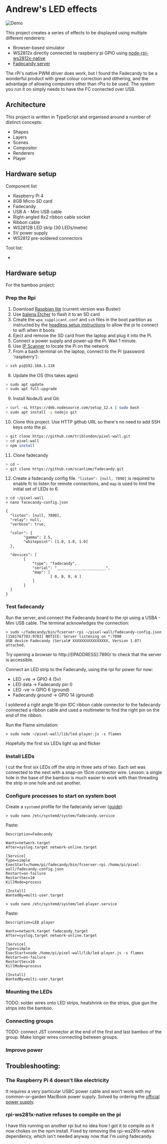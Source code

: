 # Andrew's LED effects

![Demo](example.jpeg)

This project creates a series of effects to be displayed using multiple different renderers:

* Browser-based simulator
* WS2812x directly connected to raspberry pi GPIO using [node-rpi-ws2812x-native](https://github.com/beyondscreen/node-rpi-ws281x-native)
* [Fadecandy server](https://www.adafruit.com/product/1689)

The rPi's native PWM driver does work, but I found the Fadecandy to be a wonderful product with great colour correction and dithering, and the advantage of allowing computers other than rPis to be used.  The system you run it on simply needs to have the FC connected over USB.

## Architecture

This project is written in TypeScript and organised around a number of distinct concepts:

* Shapes
* Layers
* Scenes
* Compositor
* Renderers
* Player

## Hardware setup

Component list

* Raspberry Pi 4
* 8GB Micro SD card
* Fadecandy
* USB A - Mini USB cable
* Right-angled 8x2 ribbon cable socket
* Ribbon cable
* WS2812B LED strip (30 LEDs/metre)
* 5V power supply
* WS2812 pre-soldered connectors

Tool list:

*

## Hardware setup

For the bamboo project:

### Prep the Rpi

1. Download [Raspbian lite](https://www.raspberrypi.org/downloads/raspbian/) (current version was Buster)
2. Use [balena Etcher](https://www.balena.io/etcher/) to flash it to an SD card
3. Create the `wpa_supplicant.conf` and `ssh` files in the boot partition as instructed by the [headless setup instructions](https://www.raspberrypi.org/documentation/configuration/wireless/headless.md) to allow the pi to connect to wifi when it boots
4. Eject and remove the SD card from the laptop and plug it into the Pi.
5. Connect a power supply and power-up the Pi.  Wait 1 minute.
6. Use [IP Scanner](https://apps.apple.com/us/app/ip-scanner-home/id422293948) to locate the Pi on the network
7. From a bash terminal on the laptop, connect to the Pi (password 'raspberry'):

```bash
> ssh pi@192.168.1.118
```

8. Update the OS (this takes ages)

```bash
> sudo apt update
> sudo apt full-upgrade
```

9. Install NodeJS and Git:

```bash
> curl -sL https://deb.nodesource.com/setup_12.x | sudo bash -
> sudo apt install -y nodejs git
```

10. Clone this project.  Use HTTP github URL so there's no need to add SSH keys onto the pi.

```bash
> git clone https://github.com/triblondon/pixel-wall.git
> cd pixel-wall
> npm install
```

11. Clone fadecandy

```bash
> cd ~
> git clone https://github.com/scanlime/fadecandy.git
```

12. Create a fadecandy config file.  `"listen": [null, 7890]` is required to enable fc to listen for remote connections, and `map` is used to limit the initial set of LEDs to 6.

```
> cd ~/pixel-wall
> nano facecandy-config.json
```
```
{
  "listen": [null, 7890],
  "relay": null,
  "verbose": true,

  "color": {
		"gamma": 2.5,
		"whitepoint": [1.0, 1.0, 1.0]
  },

  "devices": [
		{
			"type": "fadecandy",
			"serial": "______________________",
			"map": [
					[ 0, 0, 0, 6 ]
			]
		}
  ]
}
```

### Test fadecandy

Run the server, and connect the Fadecandy board to the rpi using a USBA - Mini USB cable.  The terminal acknowledges the connection:

```
> sudo ~/fadecandy/bin/fcserver-rpi ~/pixel-wall/fadecandy-config.json
[1581767783:9703] NOTICE: Server listening on *:7890
USB device Fadecandy (Serial# XXXXXXXXXXXXXXXX, Version 1.07) attached.
```

Try opening a browser to http://[IPADDRESS]:7890/ to check that the server is accessible.

Connect an LED strip to the Fadecandy, using the rpi for power for now:

* LED +ve -> GPIO 4 (5v)
* LED data -> Fadecandy pin 0
* LED -ve -> GPIO 6 (ground)
* Fadecandy ground -> GPIO 14 (ground)

I soldered a right angle 16-pin IDC ribbon cable connector to the fadecandy connected a ribbon cable and used a multimeter to find the right pin on the end of the ribbon.

Run the Flame simulation:

```
> sudo node ~/pixel-wall/lib/led-player.js -s flames
```

Hopefully the first six LEDs light up and flicker

### Install LEDs

I cut the first six LEDs off the strip in three sets of two.  Each set was connected to the next with a snap-on 15cm connector wire.  Lesson: a single hole in the base of the bamboo is much easier to work with than threading the strip in one hole and out another.

### Configure processes to start on system boot

Create a `systemd` profile for the fadecandy server ([guide](https://timleland.com/how-to-run-a-linux-program-on-startup/)):

```
> sudo nano /etc/systemd/system/fadecandy.service
```

Paste:

```
Description=Fadecandy

Wants=network.target
After=syslog.target network-online.target

[Service]
Type=simple
ExecStart=/home/pi/fadecandy/bin/fcserver-rpi /home/pi/pixel-wall/fadecandy-config.json
Restart=on-failure
RestartSec=10
KillMode=process

[Install]
WantedBy=multi-user.target
```

```
> sudo nano /etc/systemd/system/led-player.service
```

Paste:

```
Description=LED player

Wants=network.target fadecandy.target
After=syslog.target network-online.target

[Service]
Type=simple
ExecStart=node /home/pi/pixel-wall/lib/led-player.js -s flames
Restart=on-failure
RestartSec=10
KillMode=process

[Install]
WantedBy=multi-user.target
```

### Mounting the LEDs

TODO: solder wires onto LED strips, heatshrink on the strips, glue gun the strips into the bamboo.

### Connecting groups

TODO: connect JST connector at the end of the first and last bamboo of the group.  Make longer wires connecting between groups.

### Improve power




## Troubleshooting:

### The Raspberry Pi 4 doesn't like electricity

It requires a very particular USBC power cable and won't work with my common-or-garden MacBook power supply.  Solved by ordering the [official power supply](https://thepihut.com/products/raspberry-pi-psu-uk).

### rpi-ws281x-native refuses to compile on the pi

I have this running on another rpi but no idea how I got it to compile as it now chokes on the npm install.  Fixed by removing the rpi-ws281x-native dependency, which isn't needed anyway now that I'm using fadecandy.
